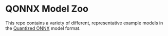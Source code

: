 # QONNX Model Zoo

This repo contains a variety of different, representative example models in the [Quantized ONNX](https://github.com/fastmachinelearning/qonnx) model format. 